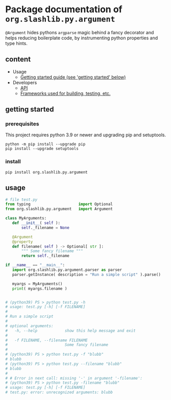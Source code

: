 # Package documentation of <code>org.slashlib.py.argument</code>  

<code>@Argument</code> hides pythons <code>argparse</code> magic behind a fancy decorator
and helps reducing boilerplate code, by instrumenting python properties and type hints.

## content ##

* Usage
  * [Getting started guide (see 'getting started' below)](#getting-started)
* Developers
  * [API](docs/markdown/index.md)
  * [Frameworks used for building, testing, etc.](docs/frameworks.md)

## getting started ##

### prerequisites ###

<p>This project requires python 3.9 or newer and upgrading pip and setuptools.</p>
<code>python -m pip install --upgrade pip</code><br />
<code>pip install --upgrade setuptools</code>

### install ###

<code>pip install org.slashlib.py.argument</code>

## usage ##


```python
# file test.py
from typing                     import Optional
from org.slashlib.py.argument   import Argument

class MyArguments:
   def __init__( self ):
       self._filename = None

   @Argument
   @property
   def filename( self ) -> Optional[ str ]:
       """ Some fancy filename """
       return self._filename

if __name__ == "__main__":
   import org.slashlib.py.argument.parser as parser
   parser.getInstance( description = "Run a simple script" ).parse()

   myargs = MyArguments()
   print( myargs.filename )


# (python39) PS > python test.py -h
# usage: test.py [-h] [-f FILENAME]
#
# Run a simple script
#
# optional arguments:
#   -h, --help            show this help message and exit
#
#   -f FILENAME, --filename FILENAME
#                         Some fancy filename
#
# (python39) PS > python test.py -f "blubb"
# blubb
# (python39) PS > python test.py --filename "blubb"
# blubb
#
# # Error in next call: missing '-' in argument '-filename':
# (python39) PS > python test.py -filename "blubb"
# usage: test.py [-h] [-f FILENAME]
# test.py: error: unrecognized arguments: blubb
```
